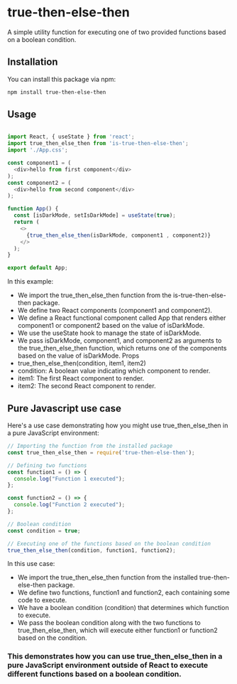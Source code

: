 # true-then-else-then

A simple utility function for executing one of two provided functions based on a boolean condition.

## Installation

You can install this package via npm:

```bash
npm install true-then-else-then
```
## Usage
```javascript

import React, { useState } from 'react';
import true_then_else_then from 'is-true-then-else-then';
import './App.css';

const component1 = (
  <div>hello from first component</div>
);
const component2 = (
  <div>hello from second component</div>
);

function App() {
  const [isDarkMode, setIsDarkMode] = useState(true);
  return (
    <>
      {true_then_else_then(isDarkMode, component1 , component2)}
    </>
  );
}

export default App;
```
In this example:

 - We import the true_then_else_then function from the is-true-then-else-then package.
 - We define two React components (component1 and component2).
 - We define a React functional component called App that renders either component1 or component2 based on the value of isDarkMode.
 - We use the useState hook to manage the state of isDarkMode.
 - We pass isDarkMode, component1, and component2 as arguments to the true_then_else_then function, which returns one of the components based on the value of isDarkMode.
Props
 - true_then_else_then(condition, item1, item2)
 - condition: A boolean value indicating which component to render.
 - item1: The first React component to render.
 - item2: The second React component to render.


 ## Pure Javascript use case

 Here's a use case demonstrating how you might use true_then_else_then in a pure JavaScript environment:

```javascript
// Importing the function from the installed package
const true_then_else_then = require('true-then-else-then');

// Defining two functions
const function1 = () => {
  console.log("Function 1 executed");
};

const function2 = () => {
  console.log("Function 2 executed");
};

// Boolean condition
const condition = true;

// Executing one of the functions based on the boolean condition
true_then_else_then(condition, function1, function2);

```

In this use case:

 - We import the true_then_else_then function from the installed true-then-else-then package.
 - We define two functions, function1 and function2, each containing some code to execute.
 - We have a boolean condition (condition) that determines which function to execute.
 - We pass the boolean condition along with the two functions to true_then_else_then, which will execute either function1 or function2 based on the condition.

### This demonstrates how you can use true_then_else_then in a pure JavaScript environment outside of React to execute different functions based on a boolean condition.